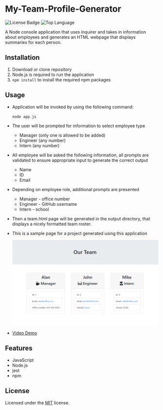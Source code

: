 # My-Team-Profile-Generator

![License Badge](https://img.shields.io/github/license/jak3ster/My-Team-Profile-Generator) ![Top Language](https://img.shields.io/github/languages/top/jak3ster/My-Team-Profile-Generator)

A Node console application that uses inquirer and takes in information about employees and generates an HTML webpage that displays summaries for each person.

## Installation

1. Download or clone repository
2. Node.js is required to run the application
3. `npm install` to install the required npm packages

## Usage

* Application will be invoked by using the following command:
  
  `node app.js`

* The user will be prompted for information to select employee type
  * Manager (only one is allowed to be added)
  * Engineer (any number)
  * Intern (any number)
  
* All employee will be asked the following information, all prompts are validated to ensure appropriate input to generate the correct output
  * Name
  * ID
  * Email

* Depending on employee role, additional prompts are presented
  * Manager - office number
  * Engineer - GitHub username
  * Intern - school
  
* Then a team.html page will be generated in the output directory, that displays a nicely formatted team roster.
  
* This is a sample page for a project generated using this application
  
  ![Sample Our Team Image](./assets/demo/team-profile-generator-demo.png)
  
* [Video Demo](https://drive.google.com/file/d/1HKdOMgt5l031SUxf4brJPzKaayeMDJi1/view?usp=sharing)

## Features

* JavaScript
* Node.js
* jest
* npm

## License
  
  Licensed under the [MIT](LICENSE) license.
